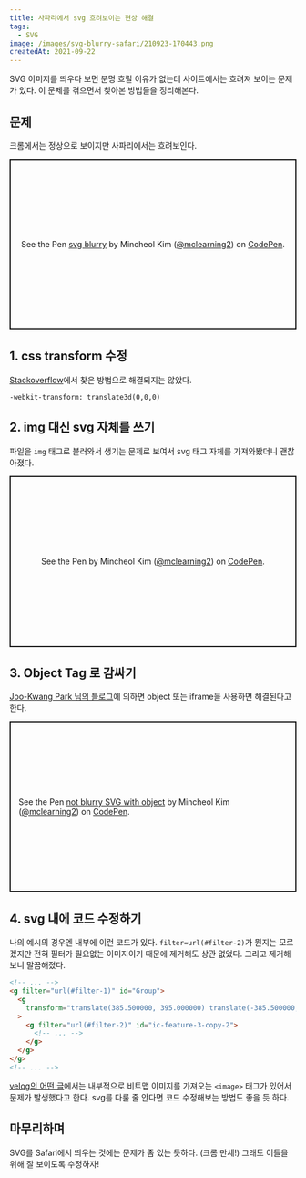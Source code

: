 ```yaml
---
title: 사파리에서 svg 흐려보이는 현상 해결
tags:
  - SVG
image: /images/svg-blurry-safari/210923-170443.png
createdAt: 2021-09-22
---
```


SVG 이미지를 띄우다 보면 분명 흐릴 이유가 없는데 사이트에서는 흐려져 보이는 문제가 있다. 이 문제를 겪으면서 찾아본 방법들을 정리해본다.

<!--more-->

## 문제

크롬에서는 정상으로 보이지만 사파리에서는 흐려보인다.

<p class="codepen" data-height="300" data-default-tab="html,result" data-slug-hash="WNOKmVV" data-editable="true" data-user="mclearning2" style="height: 300px; box-sizing: border-box; display: flex; align-items: center; justify-content: center; border: 2px solid; margin: 1em 0; padding: 1em;">
  <span>See the Pen <a href="https://codepen.io/mclearning2/pen/WNOKmVV">
  svg blurry</a> by Mincheol Kim (<a href="https://codepen.io/mclearning2">@mclearning2</a>)
  on <a href="https://codepen.io">CodePen</a>.</span>
</p>
<script async src="https://cpwebassets.codepen.io/assets/embed/ei.js"></script>

## 1. css transform 수정

[Stackoverflow](https://stackoverflow.com/questions/24439705/svgs-are-displaying-blurry-in-safari)에서 찾은 방법으로 해결되지는 않았다.

`-webkit-transform: translate3d(0,0,0)`

## 2. img 대신 svg 자체를 쓰기

파일을 `img` 태그로 불러와서 생기는 문제로 보여서 svg 태그 자체를 가져와봤더니 괜찮아졌다.

<p class="codepen" data-height="300" data-default-tab="html,result" data-slug-hash="qBjywpK" data-editable="true" data-user="mclearning2" style="height: 300px; box-sizing: border-box; display: flex; align-items: center; justify-content: center; border: 2px solid; margin: 1em 0; padding: 1em;">
  <span>See the Pen <a href="https://codepen.io/mclearning2/pen/qBjywpK">
  </a> by Mincheol Kim (<a href="https://codepen.io/mclearning2">@mclearning2</a>)
  on <a href="https://codepen.io">CodePen</a>.</span>
</p>
<script async src="https://cpwebassets.codepen.io/assets/embed/ei.js"></script>

## 3. Object Tag 로 감싸기

[Joo-Kwang Park 님의 블로그](https://jkpark.me/safari/html/css/svg/frontend/2019/06/07/SVG-%EC%82%AC%ED%8C%8C%EB%A6%AC%EC%97%90%EC%84%9C-%ED%9D%90%EB%A6%AC%EA%B2%8C-%EB%B3%B4%EC%9D%B4%EB%8B%A4.html)에 의하면 object 또는 iframe을 사용하면 해결된다고 한다.

<p class="codepen" data-height="300" data-default-tab="html,result" data-slug-hash="OJgwGBP" data-editable="true" data-user="mclearning2" style="height: 300px; box-sizing: border-box; display: flex; align-items: center; justify-content: center; border: 2px solid; margin: 1em 0; padding: 1em;">
  <span>See the Pen <a href="https://codepen.io/mclearning2/pen/OJgwGBP">
  not blurry SVG with object</a> by Mincheol Kim (<a href="https://codepen.io/mclearning2">@mclearning2</a>)
  on <a href="https://codepen.io">CodePen</a>.</span>
</p>
<script async src="https://cpwebassets.codepen.io/assets/embed/ei.js"></script>

## 4. svg 내에 코드 수정하기

나의 예시의 경우엔 내부에 이런 코드가 있다. `filter=url(#filter-2)`가 뭔지는 모르겠지만 전혀 필터가 필요없는 이미지이기 때문에 제거해도 상관 없었다. 그리고 제거해보니 말끔해졌다.

```html
<!-- ... -->
<g filter="url(#filter-1)" id="Group">
  <g
    transform="translate(385.500000, 395.000000) translate(-385.500000, -395.000000) translate(136.000000, 33.000000)"
  >
    <g filter="url(#filter-2)" id="ic-feature-3-copy-2">
      <!-- ... -->
    </g>
  </g>
</g>
<!-- ... -->
```

[velog의 어떤 글](https://velog.io/@dulcis-hortus/SVG-%ED%8C%8C%EC%9D%BC-%EC%95%84%EC%9D%B4%ED%8F%B0%EC%97%90%EC%84%9C-%ED%9D%90%EB%A6%BF%ED%95%B4%EC%A7%80%EB%8A%94-%ED%98%84%EC%83%81)에서는 내부적으로 비트맵 이미지를 가져오는 `<image>` 태그가 있어서 문제가 발생했다고 한다. svg를 다룰 줄 안다면 코드 수정해보는 방법도 좋을 듯 하다.

## 마무리하며

SVG를 Safari에서 띄우는 것에는 문제가 좀 있는 듯하다. (크롬 만세!) 그래도 이들을 위해 잘 보이도록 수정하자!
